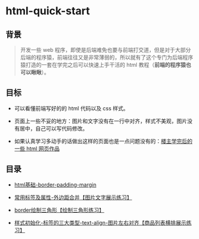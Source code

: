 # html-quick-start

## 背景

> 开发一些 web 程序，即使是后端难免也要与前端打交道，但是对于大部分后端的程序猿，前端往往又是非常薄弱的，所以就有了这个专门为后端程序猿打造的一套在学完之后可以快速上手干活的 html 教程（**前端的程序猿也可以瞅瞅**）。

## 目标

* 可以看懂前端写好的的 html 代码以及 css 样式。

* 页面上一些不妥的地方：图片和文字没有在一行中对齐，样式不美观，图片没有居中，自己可以写代码修改。

* 如果认真学习多动手的话做出这样的页面也是一点问题没有的：[楼主学完后的一些 html 网页作品](https://github.com/MrQuJL/html-works "楼主学完后的一些 html 网页作品")

## 目录

* [html基础-border-padding-margin](https://github.com/MrQuJL/html-quick-start/blob/master/01_html基础-border-padding-margin/README.md "html基础-border-padding-margin")

* [常用标签及属性-外边距合并【图片文字展示练习】](https://github.com/MrQuJL/html-quick-start/blob/master/02_常用标签及属性-外边距合并/README.md "常用标签及属性-外边距合并")

* [border绘制三角形【绘制三角形练习】](https://github.com/MrQuJL/html-quick-start/blob/master/03_border绘制三角形/README.md "border绘制三角形")

* [样式初始化-标签的三大类型-text-align-图片左右对齐【商品列表横排展示练习】](https://github.com/MrQuJL/html-quick-start/blob/master/04_样式初始化-标签的三大类型-text-align/README.md "样式初始化-标签的三大类型-text-align-图片左右对齐")


